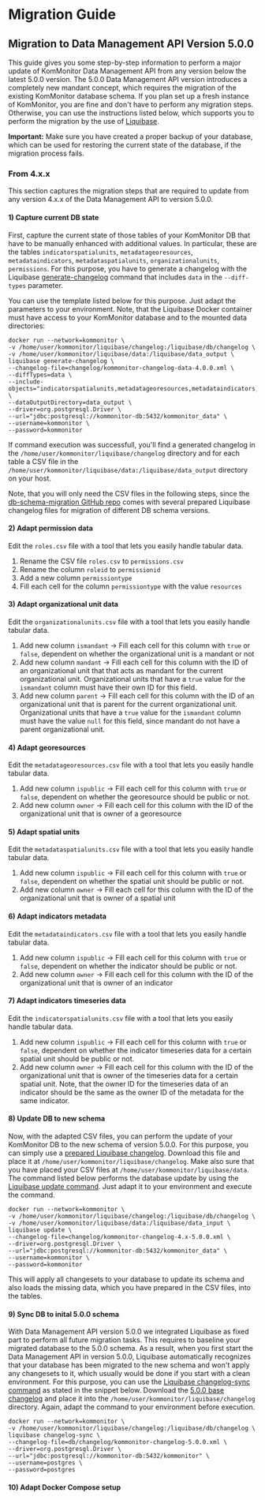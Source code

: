 # Migration Guide
## Migration to Data Management API Version 5.0.0
This guide gives you some step-by-step information to perform a major update of KomMonitor Data Management API
from any version below the latest 5.0.0 version. The 5.0.0 Data Management API version introduces a completely new mandant concept, which requires the migration of the existing KomMonitor database schema. If you plan set up a
fresh instance of KomMonitor, you are fine and don't have to perform any migration steps. Otherwise, you
can use the instructions listed below, which supports you to perform the migration by the use of 
[Liquibase](https://docs.liquibase.com/home.html).

**Important:** Make sure you have created a proper backup of your database, which can be used for
restoring the current state of the database, if the migration process fails.
### From 4.x.x
This section captures the migration steps that are required to update from any version 4.x.x 
of the Data Management API to version 5.0.0.
#### 1) Capture current DB state
First, capture the current state of those tables of your KomMonitor DB that have to be manually enhanced
with additional values. In particular, these are the tables `indicatorspatialunits`, `metadatageoresources`,
`metadataindicators`, `metadataspatialunits`, `organizationalunits`, `permissions`. For this purpose,
you have to generate a changelog with the Liquibase [generate-changelog](https://docs.liquibase.com/commands/inspection/generate-changelog.html)
command that includes `data` in the `--diff-types` parameter. 

You can use the template listed below for this purpose. Just adapt the parameters to your environment.
Note, that the Liquibase Docker container must have access to your KomMonitor database and to the mounted data directories:

```Shell
docker run --network=kommonitor \
-v /home/user/kommonitor/liquibase/changelog:/liquibase/db/changelog \
-v /home/user/kommonitor/liquibase/data:/liquibase/data_output \
liquibase generate-changelog \
--changelog-file=changelog/kommonitor-changelog-data-4.0.0.xml \
--diffTypes=data \
--include-objects="indicatorspatialunits,metadatageoresources,metadataindicators,metadataspatialunits,organizationalunits,permissions" \
--dataOutputDirectory=data_output \
--driver=org.postgresql.Driver \
--url="jdbc:postgresql://kommonitor-db:5432/kommonitor_data" \
--username=kommonitor \
--password=kommonitor  
```

If command execution was successfull, you'll find a generated changelog in the `/home/user/kommonitor/liquibase/changelog` 
directory and for each table a CSV file in the `/home/user/kommonitor/liquibase/data:/liquibase/data_output` 
directory on your host.

Note, that you will only need the CSV files in the following steps, since the 
[db-schema-migration GitHub repo](https://github.com/KomMonitor/db-schema-migration) comes with several
prepared Liquibase changelog files for migration of different DB schema versions.

#### 2) Adapt permission data
Edit the `roles.csv` file with a tool that lets you easily handle tabular data.
1. Rename the CSV file `roles.csv` to `permissions.csv`
2. Rename the column `roleid` to `permissionid`
3. Add a new column `permissiontype`
4. Fill each cell for the column `permissiontype` with the value `resources`

#### 3) Adapt organizational unit data
Edit the `organizationalunits.csv` file with a tool that lets you easily handle tabular data.
1. Add new column `ismandant` -> Fill each cell for this column with `true` or `false`, dependent
on whether the organizational unit is a mandant or not
2. Add new column `mandant` -> Fill each cell for this column with the ID of an organizational unit that
that acts as mandant for the current organizational unit. Organizational units that have a `true` value
for the `ismandant` column must have their own ID for this field.
3. Add new column `parent` -> Fill each cell for this column with the ID of an organizational unit that
is parent for the current organizational unit. Organizational units that have a `true` value for the
`ismandant` column must have the value `null` for this field, since mandant do not have a parent
organizational unit.

#### 4) Adapt georesources
Edit the `metadatageoresources.csv` file with a tool that lets you easily handle tabular data.
1. Add new column `ispublic` -> Fill each cell for this column with `true` or `false`, dependent
on whether the georesource should be public or not.
2. Add new column `owner` -> Fill each cell for this column with the ID of the organizational unit
that is owner of a georesource

#### 5) Adapt spatial units
Edit the `metadataspatialunits.csv` file with a tool that lets you easily handle tabular data.
1. Add new column `ispublic` -> Fill each cell for this column with `true` or `false`, dependent
on whether the spatial unit should be public or not.
2. Add new column `owner` -> Fill each cell for this column with the ID of the organizational unit
that is owner of a spatial unit

#### 6) Adapt indicators metadata
Edit the `metadataindicators.csv` file with a tool that lets you easily handle tabular data.
1. Add new column `ispublic` -> Fill each cell for this column with `true` or `false`, dependent
on whether the indicator should be public or not.
2. Add new column `owner` -> Fill each cell for this column with the ID of the organizational unit
that is owner of an indicator

#### 7) Adapt indicators timeseries data
Edit the `indicatorspatialunits.csv` file with a tool that lets you easily handle tabular data.
1. Add new column `ispublic` -> Fill each cell for this column with `true` or `false`, dependent
on whether the indicator timeseries data for a certain spatial unit should be public or not.
2. Add new column `owner` -> Fill each cell for this column with the ID of the organizational unit
that is owner of the timeseries data for a certain spatial unit. Note, that the owner ID for the 
timeseries data of an indicator should be the same as the owner ID of the metadata for the same
indicator.

#### 8) Update DB to new schema
Now, with the adapted CSV files, you can perform the update of your KomMonitor DB to the new schema
of version 5.0.0. For this purpose, you can simply use a [prepared Liquibase changelog](https://github.com/KomMonitor/db-schema-migration/blob/develop/changelog/kommonitor-changelog-4.x-5.0.0.xml).
Download this file and place it at `/home/user/kommonitor/liquibase/changelog`. Make also sure that you 
have placed your CSV files at `/home/user/kommonitor/liquibase/data`. The command listed below performs
the database update by using the [Liquibase update command](https://docs.liquibase.com/change-types/update.html).
Just adapt it to your environment and execute the command.
```Shell
docker run --network=kommonitor \
-v /home/user/kommonitor/liquibase/changelog:/liquibase/db/changelog \
-v /home/user/kommonitor/liquibase/data:/liquibase/data_input \
liquibase update \
--changelog-file=changelog/kommonitor-changelog-4.x-5.0.0.xml \
--driver=org.postgresql.Driver \
--url="jdbc:postgresql://kommonitor-db:5432/kommonitor_data" \
--username=kommonitor \
--password=kommonitor 
```
This will apply all changesets to your database to update its schema and also loads the missing data, which
you have prepared in the CSV files, into the tables.

#### 9) Sync DB to inital 5.0.0 schema
With Data Management API version 5.0.0 we integrated Liquibase as fixed part to perform all future migration tasks.
This requires to baseline your migrated database to the 5.0.0 schema. As a result, when you first start the Data
Management API in version 5.0.0, Liquibase automatically recognizes that your database has been migrated to the
new schema and won't apply any changesets to it, which usually would be done if you start with a clean environment.
For this purpose, you can use the [Liquibase changelog-sync command](https://docs.liquibase.com/commands/utility/changelog-sync.html)
as stated in the snippet below. Download the [5.0.0 base changelog](https://github.com/KomMonitor/data-management/blob/0e0bf6122457b3cee9d7d1b1cc59e1e21aa093b8/src/main/resources/db/changelog/kommonitor-changelog-5.0.0.xml)
and place it into the `/home/user/kommonitor/liquibase/changelog` directory. Again, adapt the command to your
environment before execution.
```Shell
docker run --network=kommonitor \
-v /home/user/kommonitor/liquibase/changelog:/liquibase/db/changelog \
liquibase changelog-sync \
--changelog-file=db/changelog/kommonitor-changelog-5.0.0.xml \
--driver=org.postgresql.Driver \
--url="jdbc:postgresql://kommonitor-db:5432/kommonitor" \
--username=postgres \
--password=postgres

```

#### 10) Adapt Docker Compose setup
